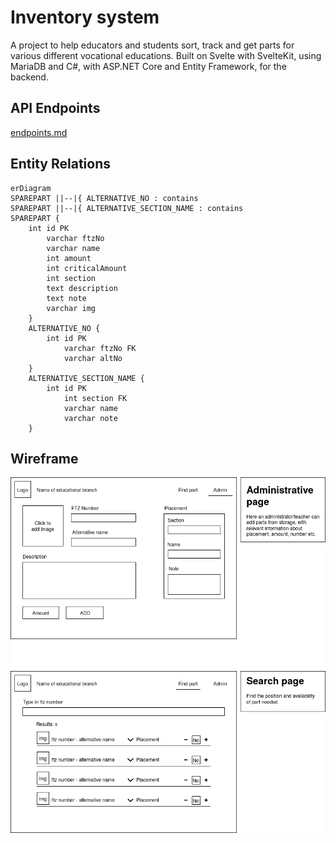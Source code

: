 # Inventory system
A project to help educators and students sort, track and get parts for various different vocational educations.
Built on Svelte with SvelteKit, using MariaDB and C#, with ASP.NET Core and Entity Framework, for the backend.

## API Endpoints
[endpoints.md](./resources/endpoints.md)

## Entity Relations
```mermaid
erDiagram
SPAREPART ||--|{ ALTERNATIVE_NO : contains
SPAREPART ||--|{ ALTERNATIVE_SECTION_NAME : contains
SPAREPART {
	int id PK
		varchar ftzNo
		varchar name
		int amount
		int criticalAmount
		int section
		text description
		text note
		varchar img
	}
	ALTERNATIVE_NO {
		int id PK
			varchar ftzNo FK
			varchar altNo
	}
	ALTERNATIVE_SECTION_NAME {
		int id PK
			int section FK
			varchar name
			varchar note
	}
```


## Wireframe
![wireframe](./resources/wireframe.png)


